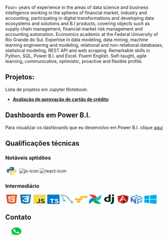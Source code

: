 Four+ years of experience in the areas of data science and business intelligence working in the spheres of financial market, industry and accounting, participating in digital transformations and developing data ecosystems and solutions and B.I products, covering objects such as supply chain management, financial market risk management and accounting automation. Economics academic at the Federal University of Rio Grande do Sul. Expertise in data modeling, data mining, machine learning engineering and modeling, relational and non-relational databases, statistical modeling, REST API and web scraping. Remarkable skills in Python, SQL, Power B.I. and Excel. Fluent English. Self-taught, agile learning, communicative, optimistic, proactive and flexible profile.

## Projetos:
Lista de projetos em Jupyter Notebook:

* **[Avaliação de aprovação de cartão de crédito](http://encr.pw/L3kV4)** 

## Dashboards em Power B.I.

Para visualizar os dashboards que eu desenvolvo em Power B.I. clique [aqui](https://sites.google.com/view/dougcorrea/)

## Qualificações técnicas

### Notáveis aptidões
<div style="display: inline-block">
  <img align="center" height="30" width="40" alt="js-icon"  src="https://raw.githubusercontent.com/devicons/devicon/master/icons/python/python-original.svg">
  <img align="center" height="30" width="40" alt="js-icon"  src="https://github.com/microsoft/PowerBI-Icons/blob/main/SVG/Power-BI.svg">
  <img align="center" height="30" width="40" alt="react-icon" src="https://github.com/sempostma/office365-icons/blob/master/svg/excel.svg">
</div>
  
### Intermediário
<div style="display: inline-block">
  <img align="center" height="30" width="40" alt="c-icon" src="https://github.com/devicons/devicon/blob/master/icons/html5/html5-original.svg">
  <img align="center" height="30" width="40" alt="nodejs-icon" src="https://github.com/devicons/devicon/blob/master/icons/css3/css3-original.svg">
  <img align="center" height="30" width="40" alt="nodejs-icon" src="https://github.com/devicons/devicon/blob/master/icons/javascript/javascript-original.svg">
  <img align="center" height="30" width="40" alt="nodejs-icon" src="https://github.com/devicons/devicon/blob/master/icons/typescript/typescript-original.svg">
  <img align="center" height="30" width="40" alt="css-icon" src="https://github.com/devicons/devicon/blob/master/icons/mysql/mysql-original.svg">
  <img align="center" height="30" width="40" alt="nodejs-icon" src="https://github.com/devicons/devicon/blob/master/icons/amazonwebservices/amazonwebservices-original.svg">
  <img align="center" height="30" width="40" alt="nodejs-icon" src="https://github.com/apache/airflow/blob/main/airflow/www/static/pin_100.png">
  <img align="center" height="30" width="40" alt="nodejs-icon" src="https://github.com/devicons/devicon/blob/master/icons/django/django-plain.svg">
  <img align="center" height="30" width="40" alt="nodejs-icon" src="https://github.com/devicons/devicon/blob/master/icons/angularjs/angularjs-original.svg">
  <img align="center" height="30" width="40" alt="nodejs-icon" src="https://github.com/devicons/devicon/blob/master/icons/numpy/numpy-original.svg">
  <img align="center" height="30" width="40" alt="nodejs-icon" src="https://github.com/devicons/devicon/blob/master/icons/windows8/windows8-original.svg">
</div>

## Contato
<div style="display: inline-block">
  <img align="center" height="30" width="40" style="padding: 0 15px 0 15px" alt="nodejs-icon" src="https://github.com/appicons/Whatsapp/blob/master/icons/whatsapp_194x194.png">
</div>
